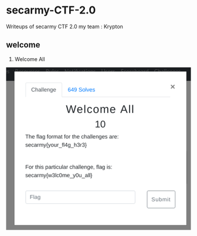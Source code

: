 # secarmy-CTF-2.0
Writeups of secarmy CTF 2.0
my team : Krypton

## welcome 

1) Welcome All

![Welcome All](https://raw.githubusercontent.com/madhusudanbabar/secarmy-CTF-2.0/master/welcome.png)
